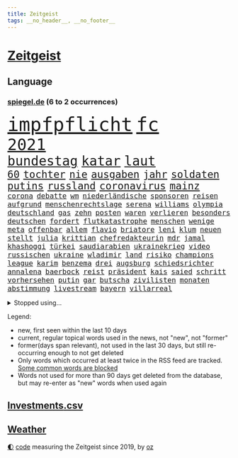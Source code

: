 ```yaml
---
title: Zeitgeist
tags: __no_header__, __no_footer__
---
```


# [Zeitgeist](https://oliz.io/zeitgeist/)

## Language

<h3><a href="https://www.spiegel.de" target="_blank">spiegel.de</a> (6 to 2 occurrences)</h3>
<p style="font-family:monospace">
<span style="font-size:32pt"><a href="news_links.html#impfpflicht" class="current">impfpflicht</a></span>
<span style="font-size:32pt"><a href="news_links.html#fc" class="current">fc</a></span>
<br>
<span style="font-size:27pt"><a href="news_links.html#2021" class="current">2021</a></span>
<br>
<span style="font-size:22pt"><a href="news_links.html#bundestag" class="current">bundestag</a></span>
<span style="font-size:22pt"><a href="news_links.html#katar" class="current">katar</a></span>
<span style="font-size:22pt"><a href="news_links.html#laut" class="current">laut</a></span>
<br>
<span style="font-size:17pt"><a href="news_links.html#60" class="current">60</a></span>
<span style="font-size:17pt"><a href="news_links.html#tochter" class="current">tochter</a></span>
<span style="font-size:17pt"><a href="news_links.html#nie" class="current">nie</a></span>
<span style="font-size:17pt"><a href="news_links.html#ausgaben" class="current">ausgaben</a></span>
<span style="font-size:17pt"><a href="news_links.html#jahr" class="current">jahr</a></span>
<span style="font-size:17pt"><a href="news_links.html#soldaten" class="current">soldaten</a></span>
<span style="font-size:17pt"><a href="news_links.html#putins" class="current">putins</a></span>
<span style="font-size:17pt"><a href="news_links.html#russland" class="current">russland</a></span>
<span style="font-size:17pt"><a href="news_links.html#coronavirus" class="current">coronavirus</a></span>
<span style="font-size:17pt"><a href="news_links.html#mainz" class="current">mainz</a></span>
<br>
<span style="font-size:12pt"><a href="news_links.html#corona" class="current">corona</a></span>
<span style="font-size:12pt"><a href="news_links.html#debatte" class="current">debatte</a></span>
<span style="font-size:12pt"><a href="news_links.html#wm" class="current">wm</a></span>
<span style="font-size:12pt"><a href="news_links.html#niederländische" class="current">niederländische</a></span>
<span style="font-size:12pt"><a href="news_links.html#sponsoren" class="current">sponsoren</a></span>
<span style="font-size:12pt"><a href="news_links.html#reisen" class="current">reisen</a></span>
<span style="font-size:12pt"><a href="news_links.html#aufgrund" class="current">aufgrund</a></span>
<span style="font-size:12pt"><a href="news_links.html#menschenrechtslage" class="current">menschenrechtslage</a></span>
<span style="font-size:12pt"><a href="news_links.html#serena" class="new">serena</a></span>
<span style="font-size:12pt"><a href="news_links.html#williams" class="current">williams</a></span>
<span style="font-size:12pt"><a href="news_links.html#olympia" class="current">olympia</a></span>
<span style="font-size:12pt"><a href="news_links.html#deutschland" class="current">deutschland</a></span>
<span style="font-size:12pt"><a href="news_links.html#gas" class="current">gas</a></span>
<span style="font-size:12pt"><a href="news_links.html#zehn" class="current">zehn</a></span>
<span style="font-size:12pt"><a href="news_links.html#posten" class="current">posten</a></span>
<span style="font-size:12pt"><a href="news_links.html#waren" class="current">waren</a></span>
<span style="font-size:12pt"><a href="news_links.html#verlieren" class="current">verlieren</a></span>
<span style="font-size:12pt"><a href="news_links.html#besonders" class="current">besonders</a></span>
<span style="font-size:12pt"><a href="news_links.html#deutschen" class="current">deutschen</a></span>
<span style="font-size:12pt"><a href="news_links.html#fordert" class="current">fordert</a></span>
<span style="font-size:12pt"><a href="news_links.html#flutkatastrophe" class="current">flutkatastrophe</a></span>
<span style="font-size:12pt"><a href="news_links.html#menschen" class="current">menschen</a></span>
<span style="font-size:12pt"><a href="news_links.html#wenige" class="current">wenige</a></span>
<span style="font-size:12pt"><a href="news_links.html#meta" class="current">meta</a></span>
<span style="font-size:12pt"><a href="news_links.html#offenbar" class="current">offenbar</a></span>
<span style="font-size:12pt"><a href="news_links.html#allem" class="current">allem</a></span>
<span style="font-size:12pt"><a href="news_links.html#flavio" class="new">flavio</a></span>
<span style="font-size:12pt"><a href="news_links.html#briatore" class="new">briatore</a></span>
<span style="font-size:12pt"><a href="news_links.html#leni" class="new">leni</a></span>
<span style="font-size:12pt"><a href="news_links.html#klum" class="current">klum</a></span>
<span style="font-size:12pt"><a href="news_links.html#neuen" class="current">neuen</a></span>
<span style="font-size:12pt"><a href="news_links.html#stellt" class="current">stellt</a></span>
<span style="font-size:12pt"><a href="news_links.html#julia" class="current">julia</a></span>
<span style="font-size:12pt"><a href="news_links.html#krittian" class="new">krittian</a></span>
<span style="font-size:12pt"><a href="news_links.html#chefredakteurin" class="new">chefredakteurin</a></span>
<span style="font-size:12pt"><a href="news_links.html#mdr" class="new">mdr</a></span>
<span style="font-size:12pt"><a href="news_links.html#jamal" class="new">jamal</a></span>
<span style="font-size:12pt"><a href="news_links.html#khashoggi" class="new">khashoggi</a></span>
<span style="font-size:12pt"><a href="news_links.html#türkei" class="current">türkei</a></span>
<span style="font-size:12pt"><a href="news_links.html#saudiarabien" class="current">saudiarabien</a></span>
<span style="font-size:12pt"><a href="news_links.html#ukrainekrieg" class="current">ukrainekrieg</a></span>
<span style="font-size:12pt"><a href="news_links.html#video" class="current">video</a></span>
<span style="font-size:12pt"><a href="news_links.html#russischen" class="current">russischen</a></span>
<span style="font-size:12pt"><a href="news_links.html#ukraine" class="current">ukraine</a></span>
<span style="font-size:12pt"><a href="news_links.html#wladimir" class="current">wladimir</a></span>
<span style="font-size:12pt"><a href="news_links.html#land" class="current">land</a></span>
<span style="font-size:12pt"><a href="news_links.html#risiko" class="current">risiko</a></span>
<span style="font-size:12pt"><a href="news_links.html#champions" class="current">champions</a></span>
<span style="font-size:12pt"><a href="news_links.html#league" class="current">league</a></span>
<span style="font-size:12pt"><a href="news_links.html#karim" class="current">karim</a></span>
<span style="font-size:12pt"><a href="news_links.html#benzema" class="new">benzema</a></span>
<span style="font-size:12pt"><a href="news_links.html#drei" class="current">drei</a></span>
<span style="font-size:12pt"><a href="news_links.html#augsburg" class="current">augsburg</a></span>
<span style="font-size:12pt"><a href="news_links.html#schiedsrichter" class="current">schiedsrichter</a></span>
<span style="font-size:12pt"><a href="news_links.html#annalena" class="current">annalena</a></span>
<span style="font-size:12pt"><a href="news_links.html#baerbock" class="current">baerbock</a></span>
<span style="font-size:12pt"><a href="news_links.html#reist" class="current">reist</a></span>
<span style="font-size:12pt"><a href="news_links.html#präsident" class="current">präsident</a></span>
<span style="font-size:12pt"><a href="news_links.html#kais" class="new">kais</a></span>
<span style="font-size:12pt"><a href="news_links.html#saied" class="current">saied</a></span>
<span style="font-size:12pt"><a href="news_links.html#schritt" class="current">schritt</a></span>
<span style="font-size:12pt"><a href="news_links.html#vorhersehen" class="new">vorhersehen</a></span>
<span style="font-size:12pt"><a href="news_links.html#putin" class="current">putin</a></span>
<span style="font-size:12pt"><a href="news_links.html#gar" class="current">gar</a></span>
<span style="font-size:12pt"><a href="news_links.html#butscha" class="new">butscha</a></span>
<span style="font-size:12pt"><a href="news_links.html#zivilisten" class="current">zivilisten</a></span>
<span style="font-size:12pt"><a href="news_links.html#monaten" class="current">monaten</a></span>
<span style="font-size:12pt"><a href="news_links.html#abstimmung" class="current">abstimmung</a></span>
<span style="font-size:12pt"><a href="news_links.html#livestream" class="current">livestream</a></span>
<span style="font-size:12pt"><a href="news_links.html#bayern" class="current">bayern</a></span>
<span style="font-size:12pt"><a href="news_links.html#villarreal" class="new">villarreal</a></span>
</p>
<details>
<summary>Stopped using...</summary>
<p class="former" style="font-size:12pt">
festnahmen(533) kleine(533) tom(533) fahrzeug(532) verhandelt(532) 5(531) attackieren(531) egal(531) entgegen(531) erscheinen(531) klimawandels(531) leichter(531) massiver(531) badenwürttembergs(530) entwarnung(530) fenster(530) kritische(530) liverpool(530) männern(530) rechtsextreme(530) streicht(530) verschärft(530) bücher(529) endet(529) herbst(529) mali(529) republikaner(529) stolz(529) 12(528) aufgerufen(528) gefüllt(528) interne(528) lager(528) oberbürgermeister(528) paul(528) rechten(528) verwendet(528) abgeben(527) britischer(527) ertragen(527) figuren(527) hessen(527) jedem(527) menge(527) portugal(527) programm(527) rechtsextremisten(527) schildert(527) usgericht(527) versprach(527) versprechen(527) angebot(526) attentat(526) aufregung(526) insekten(526) jagd(526) mailand(526) wenden(526) 7(525) freigestellt(525) geschichten(525) spanier(525) verdachts(525) vorantreiben(525) 33(524) ard(524) arsenal(524) beschwerden(524) bilden(524) bremer(524) demonstration(524) franziska(524) lisa(524) negativ(524) stürmer(524) überwinden(524) überzeugt(524) 125(523) 2024(523) 96(523) ausnahmen(523) berufung(523) radikale(523) rente(523) reporter(523) schmidt(523) sechsten(523) verhängte(523) anerkennung(522) daimler(522) froh(522) infizieren(522) kochinstituts(522) simon(522) vermeintliche(522) 65(521) crash(521) drohungen(521) einreisen(521) enttäuscht(521) feuerwehrleute(521) freude(521) geholt(521) lastwagen(521) planeten(521) schulze(521) united(521) aufruf(520) christopher(520) finanziell(520) kompliziert(520) leistung(520) meinungsfreiheit(520) sendet(520) unbekannten(520) voraus(520) 10000(519) heftige(519) herrschen(519) historische(519) infizierten(519) klimaschützer(519) rand(519) rettungsschiff(519) stoßen(519) bittere(518) cartoons(518) e(518) geklärt(518) olympiasieger(518) plaßmann(518) rekordhoch(518) schnitt(518) starker(518) stuttmann(518) umdenken(518) warf(518) angerichtet(517) infrage(517) lebenslange(517) potsdam(517) setzten(517) zuversichtlich(517) anruf(516) produzieren(516) spekuliert(516) verabreicht(516) band(515) feld(515) größeren(515) roger(515) attacken(514) gesetze(514) sichergestellt(514) themen(514) tokio(514) venezuela(514) endete(513) half(513) olympische(513) system(513) unterschied(513) hubertus(512) marsch(512) viertelfinale(512) ausgeliefert(511) empfängt(511) küstenwache(511) nah(511) verstoßen(511) weckt(511) anzeichen(510) hielten(510) loswerden(510) aktivistin(509) beschränkungen(509) kommentare(509) gang(508) impfkampagne(508) olympischen(508) älteren(508) schaffte(507) fan(506) immunität(506) münster(506) argentinien(505) erfüllt(505) jong(505) ordnung(505) trug(505) un(505) verzweifelten(505) affäre(504) vorgänger(504) bürgerinnen(503) konferenz(503) vorne(503) impfungen(502) offenbart(502) detail(501) gegnern(501) bangkok(500) informiert(500) laufenden(500) menschenrechtsverletzungen(500) moschee(500) nennen(500) stress(500) songs(499) kunstwerk(497) fertig(496) justizminister(496) karten(496) solchen(496) benötigen(495) empfehlung(495) erkranken(495) nieder(495) rechtsstreit(495) künstliche(494) produziert(494) regierungserklärung(494) atomkraft(493) katja(493) thüringer(493) heutigen(492) minderjährigen(492) hinweis(491) sinkende(490) türen(489) erhöhung(488) geht's(488) kandidatur(487) claus(486) ursprünglich(485) zdf(480) liberalen(476) bbc(475) abschluss(471) beworben(471) größe(466) herauszufinden(461) rückte(460) versammelt(459) gelangt(457) ärmelkanal(454) pfleger(449) hartz(446) festgesetzt(444) katzen(444) überwiegend(441) stationiert(427) extra(426) jagt(426) verstoß(426) niederländer(424) nachrichtenagentur(423) rasche(420) klettert(417) iv(416) fotografiert(415) gaspipeline(406) ostdeutsche(406) sondersitzung(406) potenziell(398) stören(396) benannt(393) chile(392) lahmgelegt(391) stärkste(389) bein(384) fluggesellschaft(383) sahra(382) wagenknecht(382) todesursache(376) urteile(376) kriege(371) holten(369) niemals(369) elfjährigen(368) politikern(364) verantwortliche(363) südwesten(359) wagner(354) affen(352) gebeten(349) prozessauftakt(344) scharfen(344) proben(343) zypern(343) übrig(342) fonds(340) vehement(339) werte(330) vorgesetzten(327) kabel(323) dynamo(315) beispiellose(310) 2013(308) ausgewählt(306) ungeimpfte(299) genossen(297) johansson(296) kontinent(294) baum(292) riesiger(291) impfskeptiker(289) kohlekraftwerke(288) court(284) julius(284) supreme(284) atomkraftwerk(283) minsk(282) tribüne(280) fehlte(278) bevorzugt(276) treibstoff(276) rohstoffe(275) britta(273) wenigsten(273) bergab(272) fluggesellschaften(272) flüchtet(272) gerichtet(270) jemals(267) auswärtige(266) einstige(265) parteispitze(264) 1962(263) chemnitz(262) hollywoodstar(261) ausschnitte(260) freigesprochen(255) 2005(254) genauer(253) verheerende(253) düster(250) haie(250) gewartet(249) ausgabe(248) fläche(246) gorillas(246) rt(246) 33jährige(245) fashion(245) verurteilung(245) elfjähriger(244) storniert(244) wandte(244) operiert(243) vorfreude(243) bedankt(242) gewürdigt(242) thiel(239) versehen(239) karrierecoach(238) ermordung(237) wunderkind(237) überfüllt(237) erscheint(231) zögert(231) verzögerung(227) winterspiele(227) fluten(226) komitee(225) garage(224) websites(224) badenbaden(223) zerstörten(223) konzerns(221) leistungen(217) gestern(216) nachspielzeit(216) ali(215) autokraten(215) lauf(214) 400000(212) flüchtlingskrise(212) sechste(212) drauf(211) winterspielen(210) one(209) lieferprobleme(207) galaxy(206) vielfach(206) dax(205) entschädigt(205) fatalen(204) teslagigafactory(204) ergeht(203) düsseldorfer(202) gewidmet(202) steil(202) achtet(199) kritischen(199) agiert(198) abfahrt(197) teuerste(197) schlafen(196) zelten(194) mastercard(193) ausreisen(191) grenzzaun(191) verstärkung(191) anhörung(189) gemeinschaft(189) spektakulärer(189) 70000(187) denise(187) lka(186) gesetzesänderung(185) lateinamerika(185) grenzregion(182) heilen(182) wachsende(182) 12000(181) fünftel(180) überdeckt(179) diplomatischen(178) ostdeutschen(178) potenziellen(178) unerwünschte(178) basis(177) direktor(177) koalitionsvertrag(177) tabellenspitze(176) gleichen(175) ordnete(175) bundesligatopspiel(174) protestierten(174) terodde(174) aufholjagd(173) beschrieb(173) krankenhauseinweisungen(171) 16jähriger(170) zündeten(170) aufregendes(169) militärischer(169) spiegelspitzengespräch(169) handlungen(168) mischen(168) rechtsradikale(168) staatssekretär(168) bedrängnis(167) orbit(166) pakete(166) präsidentschaftskandidat(166) batman(164) kaperte(164) satelliten(164) beruflich(163) erfolgen(163) fluglinie(163) hautfarbe(163) grünenpolitiker(161) belfast(160) dreier(160) schlafzimmer(160) verordnet(159) tierarten(158) vernichtet(158) deutsch(157) jesse(157) krankenkasse(157) weiche(157) empfindlichen(156) schlangen(156) fahrgäste(155) gezielte(155) havarie(155) kleineren(155) swiss(155) twittert(155) aromen(154) morde(153) regierungschefin(152) rewe(152) 1989(151) kürze(151) mauern(151) coronawinter(150) eingedrungen(150) tatsächliche(150) kredite(149) gap(148) außenpolitiker(147) mond(147) erreichbar(146) verblüffend(146) 260(145) reichste(145) ruhig(145) sterne(144) verteilen(144) menschlichkeit(143) rhein(143) blamiert(142) dan(142) verteidigungspolitik(142) reynolds(141) wirksam(141) kernkraftwerk(140) wilder(139) überrollt(139) erschlagen(138) rosenthal(138) zoos(138) lockt(137) soziologe(137) unbekannter(137) diente(136) beschlagnahmte(135) schlimme(135) tickt(135) finanzspritze(134) methode(134) vielfältig(134) kommentiert(133) niclas(133) gletscher(132) fraktionsvorsitzende(131) autorinnen(130) gewechselt(130) beitreten(129) leitzins(129) seitenlinie(129) sabine(128) andernorts(127) nutzung(127) totimpfstoff(126) mohamed(125) ostukraine(125) gender(124) boykottieren(122) schier(122) eric(121) korridor(121) vorgesehen(121) wirklichkeit(121) gefährlichste(120) unterhaltung(120) bemerkenswerten(119) cyberangriffs(119) feuerte(119) tatortvote(119) winfried(119) zeichner(119) bauarbeiter(118) beifall(118) breite(117) eier(117) hochhaus(117) ausnahmsweise(116) kentucky(116) usrepublikaner(116) karneval(115) pandemiebeginn(115) stadtrand(115) harsch(114) jahresbeginn(114) martina(114) neunte(114) plattformen(114) nicaragua(112) otto(112) quadrat(112) quadrats(112) svenja(112) amtsinhaber(111) arbeitsplätze(111) fehlenden(111) vorgesetzte(111) ganzes(110) hochwassers(108) sportbund(108) aggressionen(107) energiequelle(107) vietnam(107) salman(106) dinosaurier(105) flüchtling(105) gerast(105) maßgeblich(105) vorschreiben(105) ausfuhr(104) champagner(104) enormen(104) geckos(104) lena(104) siebter(104) ärztin(104) motive(103) rostocker(102) verbündeter(102) würdigte(102) bach(101) kronprinz(101) scheiße(101) kalter(100) major(100) steiner(100) übergibt(100) herrmann(99) beschwert(98) erwägen(98) hässliche(98) krankenpfleger(98) mondes(98) sportliche(98) verimpft(98) wirtschaftssanktionen(98) behaupten(96) rechtskräftig(96) unterirdischen(96) aussteigen(95) evan(95) mitgliedsländer(95) coviderkrankung(94) verteuert(94) eusanktionen(92) ewig(92) fußballweltverband(91) gnade(91) weitergehende(91) düsteres(90) eurozone(90) heikles(90) schnellt(90) ablenkung(89) betriebene(89) gehindert(89) haßelmann(88) kanzlers(88) unerlaubt(88) 8000(87) einfamilienhaus(87) gebremst(87) judenverfolgung(87) laptop(87) verhältnismäßig(87) berlinspandau(86) diktatoren(86) eriksen(86) fördern(86) herzstillstand(86) karrieren(86) nachbarstaat(86) verbündete(86) wiederbeleben(86) wodka(86) dienstleistungen(85) diverse(85) malen(85) unglücklich(85) eroberung(84) erschwert(84) hackern(84) mediatorin(84) model(84) pur(84) revision(84) roethe(84) urheberrecht(84) verwaltungsgebäude(84) antrittsbesuch(83) bundesinnenministerin(83) optimal(83) robbie(83) tennislegende(83) solidarisieren(82) arbeitsunfall(81) bundestages(81) eisschnellläuferin(81) impfstoffen(81) wog(81) erkennt(80) hilfskonvois(80) langjährigen(80) söldnerfirma(80) sibylle(79) skiverband(79) viren(79) weiten(79) eike(78) gleisen(78) let(78) niedersachsens(78) persönlichkeit(78) sticht(78) thüringischen(78) härtesten(77) zubereitet(77) landstraße(76) schutzgebieten(76) südosten(76) toyota(76) branaghs(75) bäder(75) deuten(75) lebenswerk(75) regierungsgebäude(75) sozialleistungen(75) unterschätzt(75) vertretern(75) distanzieren(74) finanzsektor(73) helen(73) kumpel(73) maßnahmenkatalog(73) riskanten(73) unterstützerinnen(73) aktienmarkt(72) ausstrahlung(72) ballistische(72) disneyfilm(72) genehmigt(72) gewissheiten(72) go(72) meere(72) opa(72) windsor(72) ersparnisse(71) flüchtig(71) ingolstadt(71) intervention(71) kulturellen(71) ladung(71) nso(71) zehntel(71) amy(70) ducksch(70) einrichten(70) fitz(70) kabarettistin(70) marvin(70) novavax(70) singt(70) spektakulärsten(70) drakonische(69) frontlinie(69) hochrisikogebiete(69) kreuzfahrten(69) kriegsschiffe(69) kulturminister(69) neustadt(69) riesenreich(69) ryan(69) schuldenregeln(69) sperrstunde(69) städtetag(69) unmöglichen(69) 2500(68) auswärtigen(68) entstehenden(68) fernweh(68) wild(68) 29jährige(67) geredet(67) krankenkassenbeiträgen(67) vormarschs(67) benachteiligt(66) bleibe(66) bridge(66) g(66) garantiert(66) harbour(66) soldat(66) entfalten(65) hotline(64) machtlos(64) bewährungsstrafen(63) einzel(63) steuerlich(63) verehren(63) 169(62) cover(62) kassel(62) trinkt(62) erreichten(61) gegenkandidaten(61) heuert(61) nairobi(61) professionell(61) querdenkern(61) abschuss(60) verkaufte(60) generalstaatsanwältin(59) lokale(59) protestierenden(59) rio(59) schriftstellerinnen(59) unnötig(59) ursprungsort(59) 4400(58) momenten(58) nordkoreas(58) raubüberfälle(58) schwurbler(58) sicherheitsrates(58) zählte(58) abneigung(57) beteiligter(57) allzeithoch(56) eskapismus(56) kiosk(56) landschaft(56) nahrungsmittel(56) pekings(56) sofortmaßnahmen(56) tirana(56) aggressive(55) autobahnbrücke(55) durchringen(55) goldmünze(55) müht(55) bunt(54) ereignis(54) notoperiert(54) ozeane(54) wiederbelebung(54) wuhan(54) bronzemedaille(53) marilyn(53) msc(53) ringierverlag(53) 45jähriger(52) a45(52) buckinghampalast(52) cruises(52) münstertatort(52) anstrengend(51) bremerhaven(51) defizite(51) eingekesselt(51) höchststände(51) trikot(51) 29jähriger(50) gefangen(50) handelskrieg(50) hausbrand(50) lokalen(50) parteinachwuchs(50) stimmungsbild(50) zaudern(50) bundesarbeitsminister(49) gefährlichkeit(49) präzedenzfall(49) umgezogen(49) ungenügend(49) cyberattacken(48) schmelzende(48) veto(48) ölpreise(48) 1942(47) dialogbereitschaft(47) südkoreanischen(47) befürworten(46) gzuz(46) künstlerkollektiv(46) teilnehmerin(46) brauerei(45) bruttoinlandsprodukt(45) genaue(45) gründung(45) gütern(45) routinier(45) versus(45) gelockert(44) geringe(44) klassenraum(44) wettbewerben(44) anleihen(43) armani(43) hinhalten(43) konfliktparteien(43) lohnen(43) moniert(43) prächtig(43) reichweite(43) reuters(43) testpflicht(43) trittin(43) waffenlieferung(43) weiden(43) ace(42) kubakrise(42) menschenrechtsaktivistin(42) rüstungskonzern(42) aktienmärkte(41) cyberangriff(41) dramatischer(41) emotionalen(41) erstem(41) jachten(41) körperlichen(41) neuregelung(41) rentnerin(41) schnellsten(41) zahlungsverkehr(41) zurecht(41) 62(40) militärlager(40) rührte(40) schwelle(40) verbannen(40) elefant(39) finanzmärkten(39) light(39) schnellste(39) 87jährige(38) bewegende(38) priorität(38) techkonzerne(38) wettkämpfen(38) derzeitige(37) einstellt(37) fahne(37) manson(37) rachel(37) teslafabrik(37) truck(37) verantwortlichen(37) wood(37) hausbewohner(36) unbewaffnete(36) zahlungssystem(36) bezwang(35) chappatté(35) psychiater(35) raketenteils(35) tugendhat(35) anläufen(34) folgten(34) gaslobbyist(34) kaja(34) tablet(34) verbucht(34) poliert(33) sorte(33) extremisten(32) it(32) kusel(32) schickten(32) umgeben(32) ausgespäht(31) behandlungen(31) natoeinsatz(31) notebook(31) proteinimpfstoff(31) reserviert(30) schriftzug(30) usbundesstaaten(30) funktionäre(29) goldmedaille(29) küsten(29) prozessbeginn(29) raketentest(29) saale(29) eisig(28) eröffnungsfeier(28) mögliches(28) sendeverbot(28) yi(28) ansehen(27) ansonsten(27) begeht(27) eifrig(27) iocboss(27) sortiment(27) entsendung(26) lästert(26) mohammed(26) saudische(26) überlaufen(26) blumenstrauß(25) kirchen(25) plantage(25) versagen(25) balkone(24) s8(24) tab(24) wachsenden(24) wärmepumpen(24) athletin(23) indischen(23) lindsey(23) pathos(23) prahlt(23) travel(23) biathleten(22) delegierte(22) tui(22) verbrechens(22) angstzuständen(21) aschaffenburg(21) beschleunigt(21) claas(21) fatales(21) flugabwehrraketen(21) fluss(21) gesichtern(21) heise(21) klares(21) konkurrentin(21) marschierten(21) mayer(21) meyerheuer(21) nervosität(21) neunten(21) spiegeltvreporter(21) balanceakt(20) fis(20) körpergröße(20) terrorverdacht(20) vertreiben(20) waffensystem(20) ökostrom(20) 1998(19) arbeiteten(19) profiteur(19) selbstzweifel(19) shoppen(19) wortlaut(19) zusagen(19) züchten(19) bewerberinnen(18) pawel(18) schumer(18) suppe(18) cas(17) chilenische(17) contest(17) eurovision(17) vorentscheid(17) bekanntheit(16) natoosterweiterung(16) gewähren(15) pattinson(15) dienste(14) dächer(14) internationales(14) monarchin(14) stehender(14) tabellenletzten(14) ultra(14) unterfranken(14) überwiegt(14) ecstasy(13) erneuerbare(13) fußballspiel(13) grundlegend(13) impfschutz(13) klärung(13) mindestalter(13) mittagessen(13) panzerabwehrwaffen(13) 57(12) anzug(12) befruchtung(12) huang(12) högel(12) niels(12) schreckliche(12) yuting(12) zusage(12) austausch(11) haut(11) verwirrten(11) wozu(11)
</p>
</details>
<p>Legend:
<ul>
<li><span class="new">new</span>, first seen within the last 10 days</li>
<li><span class="current">current</span>, regular topical words used in the news, not "new", not "former"</li>
<li><span class="former">former(days span relevant)</span>, not used in the last 30 days, but still re-occurring enough to not get deleted</li>
<li>Only words which occurred at least twice in the RSS feed are tracked. <a href="language/filters.py">Some common words are blocked</a></li>
<li>Words not used for more than 90 days get deleted from the database, but may re-enter as "new" words when used again</li>
</ul>
</p>

## [Investments](investments.html)[.csv](investments.csv)

## [Weather](weather.html)

<footer>
<a href="javascript:toggleTheme()" class="nav">🌓</a>
<a href="https://github.com/ooz/zeitgeist">code</a> measuring the Zeitgeist since 2019, by <a href="https://oliz.io">oz</a>
</footer>
